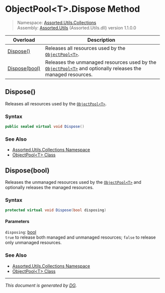 ﻿# ObjectPool\<T>.Dispose Method

> Namespace: [Assorted.Utils.Collections](index.md#assortedutilscollections-namespace)\
> Assembly: [Assorted.Utils](index.md) (Assorted.Utils.dll) version 1.1.0.0

Overload | Description
--- | ---
[Dispose()](Assorted.Utils.Collections.ObjectPool-1.Dispose.md#dispose) | Releases all resources used by the [`ObjectPool<T>`](Assorted.Utils.Collections.ObjectPool-1.md).
[Dispose(bool)](Assorted.Utils.Collections.ObjectPool-1.Dispose.md#disposebool) | Releases the unmanaged resources used by the [`ObjectPool<T>`](Assorted.Utils.Collections.ObjectPool-1.md) and optionally releases the managed resources.

## Dispose()

Releases all resources used by the [`ObjectPool<T>`](Assorted.Utils.Collections.ObjectPool-1.md).

### Syntax

```csharp
public sealed virtual void Dispose()
```

### See Also

- [Assorted.Utils.Collections Namespace](index.md#assortedutilscollections-namespace)
- [ObjectPool\<T> Class](Assorted.Utils.Collections.ObjectPool-1.md)

## Dispose(bool)

Releases the unmanaged resources used by the [`ObjectPool<T>`](Assorted.Utils.Collections.ObjectPool-1.md) and optionally releases the managed resources.

### Syntax

```csharp
protected virtual void Dispose(bool disposing)
```

#### Parameters

`disposing`: [bool](https://docs.microsoft.com/en-us/dotnet/api/system.boolean)\
`true` to release both managed and unmanaged resources; `false` to release only unmanaged resources.

### See Also

- [Assorted.Utils.Collections Namespace](index.md#assortedutilscollections-namespace)
- [ObjectPool\<T> Class](Assorted.Utils.Collections.ObjectPool-1.md)

---

_This document is generated by [DG](https://github.com/Khojasteh/dg)._
